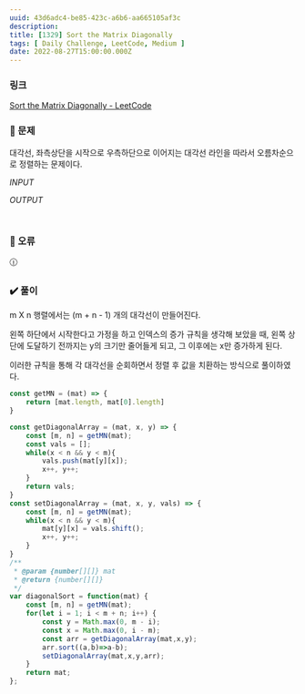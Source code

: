 ```yaml
---
uuid: 43d6adc4-be85-423c-a6b6-aa665105af3c
description: 
title: [1329] Sort the Matrix Diagonally
tags: [ Daily Challenge, LeetCode, Medium ]
date: 2022-08-27T15:00:00.000Z
---
```








### 링크

[Sort the Matrix Diagonally - LeetCode](https://leetcode.com/problems/sort-the-matrix-diagonally/)

### 📝 문제

대각선, 좌측상단을 시작으로 우측하단으로 이어지는 대각선 라인을 따라서 오름차순으로 정렬하는 문제이다.

*INPUT*

*OUTPUT*

```jsx

```

```jsx

```

### 🚨 오류

<aside>
🕧

</aside>

### ✔️ 풀이

m X n 행렬에서는 (m + n - 1) 개의 대각선이 만들어진다.

왼쪽 하단에서 시작한다고 가정을 하고 인덱스의 증가 규칙을 생각해 보았을 때, 왼쪽 상단에 도달하기 전까지는 y의 크기만 줄어들게 되고, 그 이후에는 x만 증가하게 된다.

이러한 규칙을 통해 각 대각선을 순회하면서 정렬 후 값을 치환하는 방식으로 풀이하였다.

```jsx
const getMN = (mat) => {
    return [mat.length, mat[0].length]
}

const getDiagonalArray = (mat, x, y) => {
    const [m, n] = getMN(mat);
    const vals = [];
    while(x < n && y < m){
        vals.push(mat[y][x]);
        x++, y++;
    }
    return vals;
}
const setDiagonalArray = (mat, x, y, vals) => {
    const [m, n] = getMN(mat);
    while(x < n && y < m){
        mat[y][x] = vals.shift();
        x++, y++;
    }
}
/**
 * @param {number[][]} mat
 * @return {number[][]}
 */
var diagonalSort = function(mat) {
    const [m, n] = getMN(mat);
    for(let i = 1; i < m + n; i++) {
        const y = Math.max(0, m - i);
        const x = Math.max(0, i - m);
        const arr = getDiagonalArray(mat,x,y);
        arr.sort((a,b)=>a-b);
        setDiagonalArray(mat,x,y,arr);
    }
    return mat;
};
```